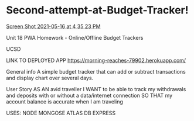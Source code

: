 # Second-attempt-at-Budget-Tracker!
[Screen Shot 2021-05-16 at 4 35 23 PM](https://user-images.githubusercontent.com/73261792/118416480-c4393380-b664-11eb-9d51-39d7547e097c.png)

Unit 18 PWA Homework - Online/Offline Budget Trackers

UCSD

LINK TO DEPLOYED APP https://morning-reaches-79902.herokuapp.com/

General info
A simple budget tracker that can add or subtract transactions and display chart over several days.

User Story
AS AN avid traveller I WANT to be able to track my withdrawals and deposits with or without a data/internet connection SO THAT my account balance is accurate when I am traveling

USES:
NODE
MONGOSE
ATLAS DB
EXPRESS
